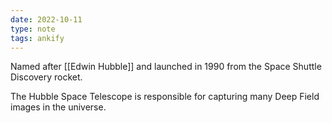 ```yaml
---
date: 2022-10-11
type: note
tags: ankify
---
```


Named after [[Edwin Hubble]] and launched in 1990 from the Space Shuttle Discovery rocket.

The Hubble Space Telescope is responsible for capturing many Deep Field images in the universe.
